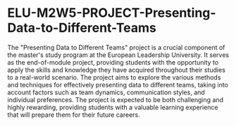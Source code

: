 # ELU-M2W5-PROJECT-Presenting-Data-to-Different-Teams
The "Presenting Data to Different Teams" project is a crucial component of the master's study program at the European Leadership University. It serves as the end-of-module project, providing students with the opportunity to apply the skills and knowledge they have acquired throughout their studies to a real-world scenario. The project aims to explore the various methods and techniques for effectively presenting data to different teams, taking into account factors such as team dynamics, communication styles, and individual preferences. The project is expected to be both challenging and highly rewarding, providing students with a valuable learning experience that will prepare them for their future careers.
